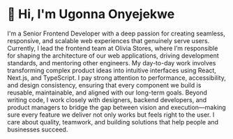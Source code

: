 # 👋 Hi, I'm Ugonna Onyejekwe

I'm a Senior Frontend Developer with a deep passion for creating seamless, responsive, and scalable web experiences that genuinely serve users. Currently, I lead the frontend team at Olivia Stores, where I’m responsible for shaping the architecture of our web applications, driving development standards, and mentoring other engineers. My day-to-day work involves transforming complex product ideas into intuitive interfaces using React, Next.js, and TypeScript. I pay strong attention to performance, accessibility, and design consistency, ensuring that every component we build is reusable, maintainable, and aligned with our long-term goals. Beyond writing code, I work closely with designers, backend developers, and product managers to bridge the gap between vision and execution—making sure every feature we deliver not only works but feels right to the user. I care about quality, teamwork, and building solutions that help people and businesses succeed.

